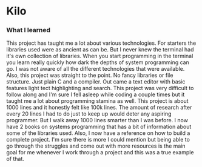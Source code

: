 # Kilo
### What I learned
This project has taught me a lot about various technologies. For starters the libraries used were as ancient as can be. But I never knew the terminal had it's own collection of libraries.
When you start programming in the terminal you learn really quickly how dark the depths of system programming can go. I was not aware of all the different technologies that were available.
Also, this project was straight to the point. No fancy libraries or file structure. Just plain C and a compiler. Out came a text editor with basic features light tect highlighting and search.
This project was very difficult to follow along and I'm sure I fell asleep while coding a couple times but it taught me a lot about programming stamina as well. This project is about 1000 lines
and it honestly felt like 100k lines. The amount of research after every 20 lines I had to do just to keep up would deter any aspiring programmer. But I walk away 1000 lines smarter than I was before.
I now have 2 books on systems programming that has a bit of information about some of the libraries used. Also, I now have a reference on how to build a complete project. I'm sure there is more I 
could mention but being able to go through the struggles and come out with more resources is the main goal for me whenever I work through a project and this was a true example of that.
